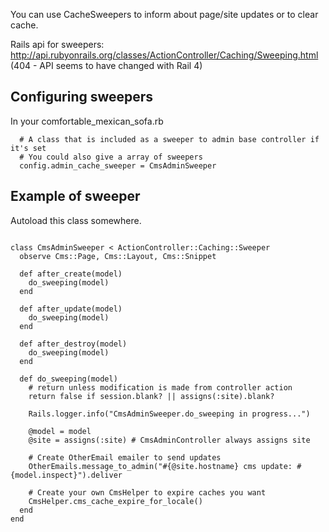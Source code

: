 You can use CacheSweepers to inform about page/site updates or to clear cache.

Rails api for sweepers: http://api.rubyonrails.org/classes/ActionController/Caching/Sweeping.html (404 - API seems to have changed with Rail 4)

## Configuring sweepers

In your comfortable_mexican_sofa.rb

```
  # A class that is included as a sweeper to admin base controller if it's set  
  # You could also give a array of sweepers
  config.admin_cache_sweeper = CmsAdminSweeper
```


## Example of sweeper

Autoload this class somewhere.

```

class CmsAdminSweeper < ActionController::Caching::Sweeper
  observe Cms::Page, Cms::Layout, Cms::Snippet
  
  def after_create(model)
    do_sweeping(model)
  end

  def after_update(model)
    do_sweeping(model)
  end

  def after_destroy(model)
    do_sweeping(model)
  end

  def do_sweeping(model)
    # return unless modification is made from controller action
    return false if session.blank? || assigns(:site).blank?

    Rails.logger.info("CmsAdminSweeper.do_sweeping in progress...")

    @model = model
    @site = assigns(:site) # CmsAdminController always assigns site

    # Create OtherEmail emailer to send updates
    OtherEmails.message_to_admin("#{@site.hostname} cms update: #{model.inspect}").deliver

    # Create your own CmsHelper to expire caches you want
    CmsHelper.cms_cache_expire_for_locale()
  end
end

```
